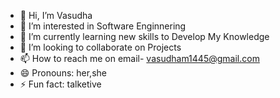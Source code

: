 - 👋 Hi, I’m Vasudha
- 👀 I’m interested in Software Enginnering 
- 🌱 I’m currently learning new skills to Develop My Knowledge
- 💞️ I’m looking to collaborate on Projects 
- 📫 How to reach me on email- vasudham1445@gmail.com
- 😄 Pronouns: her,she
- ⚡ Fun fact: talketive 

<!---
Let's Connect
--->
